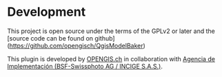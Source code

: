 # Development
This project is open source under the terms of the GPLv2 or later and the [source code can be found on github] (https://github.com/opengisch/QgisModelBaker)

This plugin is developed by [OPENGIS.ch](https://www.opengis.ch) in collaboration with [Agencia de Implementación (BSF-Swissphoto AG / INCIGE S.A.S.)](https://www.proadmintierra.info/).

